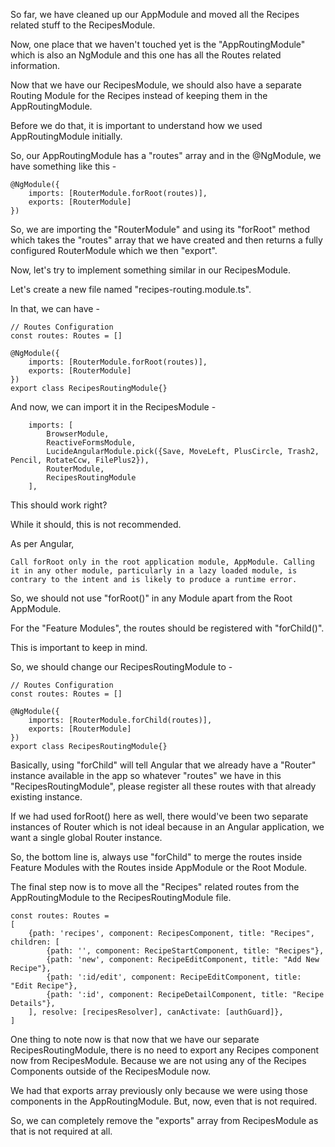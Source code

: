 So far, we have cleaned up our AppModule and moved all the Recipes related stuff to the RecipesModule.

Now, one place that we haven't touched yet is the "AppRoutingModule" which is also an NgModule and this one has all the Routes related information.

Now that we have our RecipesModule, we should also have a separate Routing Module for the Recipes instead of keeping them in the AppRoutingModule.

Before we do that, it is important to understand how we used AppRoutingModule initially.

So, our AppRoutingModule has a "routes" array and in the @NgModule, we have something like this - 

    @NgModule({
        imports: [RouterModule.forRoot(routes)],
        exports: [RouterModule]
    })

So, we are importing the "RouterModule" and using its "forRoot" method which takes the "routes" array that we have created and then returns a fully configured RouterModule which we then "export".

Now, let's try to implement something similar in our RecipesModule.

Let's create a new file named "recipes-routing.module.ts".

In that, we can have -

    // Routes Configuration
    const routes: Routes = []

    @NgModule({
        imports: [RouterModule.forRoot(routes)],
        exports: [RouterModule]
    })
    export class RecipesRoutingModule{}

And now, we can import it in the RecipesModule - 

        imports: [
            BrowserModule,
            ReactiveFormsModule,
            LucideAngularModule.pick({Save, MoveLeft, PlusCircle, Trash2, Pencil, RotateCcw, FilePlus2}),
            RouterModule,
            RecipesRoutingModule
        ],

This should work right?

While it should, this is not recommended.

As per Angular, 

    Call forRoot only in the root application module, AppModule. Calling it in any other module, particularly in a lazy loaded module, is contrary to the intent and is likely to produce a runtime error.

So, we should not use "forRoot()" in any Module apart from the Root AppModule. 

For the "Feature Modules", the routes should be registered with "forChild()".

This is important to keep in mind.

So, we should change our RecipesRoutingModule to -

    // Routes Configuration
    const routes: Routes = []

    @NgModule({
        imports: [RouterModule.forChild(routes)],
        exports: [RouterModule]
    })
    export class RecipesRoutingModule{}

Basically, using "forChild" will tell Angular that we already have a "Router" instance available in the app so whatever "routes" we have in this "RecipesRoutingModule", please register all these routes with that already existing instance.

If we had used forRoot() here as well, there would've been two separate instances of Router which is not ideal because in an Angular application, we want a single global Router instance.

So, the bottom line is, always use "forChild" to merge the routes inside Feature Modules with the Routes inside AppModule or the Root Module.

The final step now is to move all the "Recipes" related routes from the AppRoutingModule to the RecipesRoutingModule file.

    const routes: Routes = 
    [
        {path: 'recipes', component: RecipesComponent, title: "Recipes", children: [
            {path: '', component: RecipeStartComponent, title: "Recipes"},
            {path: 'new', component: RecipeEditComponent, title: "Add New Recipe"},
            {path: ':id/edit', component: RecipeEditComponent, title: "Edit Recipe"},
            {path: ':id', component: RecipeDetailComponent, title: "Recipe Details"},
        ], resolve: [recipesResolver], canActivate: [authGuard]},
    ]

One thing to note now is that now that we have our separate RecipesRoutingModule, there is no need to export any Recipes component now from RecipesModule. Because we are not using any of the Recipes Components outside of the RecipesModule now. 

We had that exports array previously only because we were using those components in the AppRoutingModule. But, now, even that is not required.

So, we can completely remove the "exports" array from RecipesModule as that is not required at all.